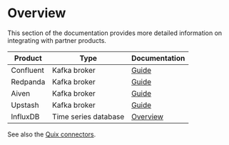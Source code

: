 # Overview

This section of the documentation provides more detailed information on integrating with partner products.

| Product| Type | Documentation |
|----|----|----|
| Confluent | Kafka broker | [Guide](./brokers/confluent.md) |
| Redpanda | Kafka broker | [Guide](./brokers/redpanda.md) |
| Aiven | Kafka broker | [Guide](./brokers/aiven.md) |
| Upstash | Kafka broker | [Guide](./brokers/upstash.md) |
| InfluxDB | Time series database | [Overview](./databases/influxdb/overview.md) |

See also the [Quix connectors](../connectors/index.md).
